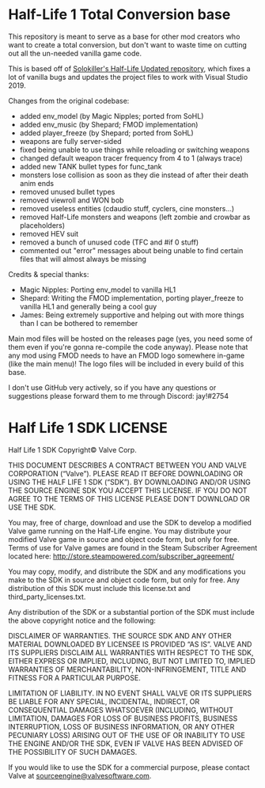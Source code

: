 Half-Life 1 Total Conversion base
======================

This repository is meant to serve as a base for other mod creators who want to create a total conversion, but don't want to waste time on cutting out all the un-needed vanilla game code.

This is based off of [Solokiller's Half-Life Updated repository](https://github.com/Solokiller/halflife-updated), which fixes a lot of vanilla bugs and updates the project files to work with Visual Studio 2019.

Changes from the original codebase:
- added env_model (by Magic Nipples; ported from SoHL)
- added env_music (by Shepard; FMOD implementation)
- added player_freeze (by Shepard; ported from SoHL)
- weapons are fully server-sided
- fixed being unable to use things while reloading or switching weapons
- changed default weapon tracer frequency from 4 to 1 (always trace)
- added new TANK bullet types for func_tank
- monsters lose collision as soon as they die instead of after their death anim ends
- removed unused bullet types
- removed viewroll and WON bob
- removed useless entities (cdaudio stuff, cyclers, cine monsters...)
- removed Half-Life monsters and weapons (left zombie and crowbar as placeholders)
- removed HEV suit
- removed a bunch of unused code (TFC and #if 0 stuff)
- commented out "error" messages about being unable to find certain files that will almost always be missing

Credits & special thanks:
- Magic Nipples: Porting env_model to vanilla HL1
- Shepard: Writing the FMOD implementation, porting player_freeze to vanilla HL1 and generally being a cool guy
- James: Being extremely supportive and helping out with more things than I can be bothered to remember

Main mod files will be hosted on the releases page (yes, you need some of them even if you're gonna re-compile the code anyway).
Please note that any mod using FMOD needs to have an FMOD logo somewhere in-game (like the main menu)!
The logo files will be included in every build of this base.

I don't use GitHub very actively, so if you have any questions or suggestions please forward them to me through Discord: jay!#2754


Half Life 1 SDK LICENSE
======================

Half Life 1 SDK Copyright© Valve Corp.  

THIS DOCUMENT DESCRIBES A CONTRACT BETWEEN YOU AND VALVE CORPORATION (“Valve”).  PLEASE READ IT BEFORE DOWNLOADING OR USING THE HALF LIFE 1 SDK (“SDK”). BY DOWNLOADING AND/OR USING THE SOURCE ENGINE SDK YOU ACCEPT THIS LICENSE. IF YOU DO NOT AGREE TO THE TERMS OF THIS LICENSE PLEASE DON’T DOWNLOAD OR USE THE SDK.

You may, free of charge, download and use the SDK to develop a modified Valve game running on the Half-Life engine.  You may distribute your modified Valve game in source and object code form, but only for free. Terms of use for Valve games are found in the Steam Subscriber Agreement located here: http://store.steampowered.com/subscriber_agreement/ 

You may copy, modify, and distribute the SDK and any modifications you make to the SDK in source and object code form, but only for free.  Any distribution of this SDK must include this license.txt and third_party_licenses.txt.  
 
Any distribution of the SDK or a substantial portion of the SDK must include the above copyright notice and the following: 

DISCLAIMER OF WARRANTIES.  THE SOURCE SDK AND ANY OTHER MATERIAL DOWNLOADED BY LICENSEE IS PROVIDED “AS IS”.  VALVE AND ITS SUPPLIERS DISCLAIM ALL WARRANTIES WITH RESPECT TO THE SDK, EITHER EXPRESS OR IMPLIED, INCLUDING, BUT NOT LIMITED TO, IMPLIED WARRANTIES OF MERCHANTABILITY, NON-INFRINGEMENT, TITLE AND FITNESS FOR A PARTICULAR PURPOSE.  

LIMITATION OF LIABILITY.  IN NO EVENT SHALL VALVE OR ITS SUPPLIERS BE LIABLE FOR ANY SPECIAL, INCIDENTAL, INDIRECT, OR CONSEQUENTIAL DAMAGES WHATSOEVER (INCLUDING, WITHOUT LIMITATION, DAMAGES FOR LOSS OF BUSINESS PROFITS, BUSINESS INTERRUPTION, LOSS OF BUSINESS INFORMATION, OR ANY OTHER PECUNIARY LOSS) ARISING OUT OF THE USE OF OR INABILITY TO USE THE ENGINE AND/OR THE SDK, EVEN IF VALVE HAS BEEN ADVISED OF THE POSSIBILITY OF SUCH DAMAGES.  
 
 
If you would like to use the SDK for a commercial purpose, please contact Valve at sourceengine@valvesoftware.com.
